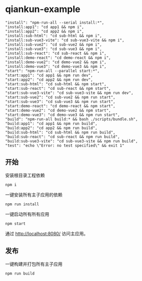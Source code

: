 # qiankun-example
    "install": "npm-run-all --serial install:*",
    "install:app1": "cd app1 && npm i",
    "install:app2": "cd app2 && npm i",
    "install:sub-html": "cd sub-html && npm i",
    "install:sub-vue3-vite": "cd sub-vue3-vite && npm i",
    "install:sub-vue2": "cd sub-vue2 && npm i",
    "install:sub-vue3": "cd sub-vue3 && npm i",
    "install:sub-react": "cd sub-react && npm i",
    "install:demo-react": "cd demo-react && npm i",
    "install:demo-vue2": "cd demo-vue2 && npm i",
    "install:demo-vue3": "cd demo-vue3 && npm i",
    "start": "npm-run-all --parallel start:*",
    "start:app1": "cd app1 && npm run dev",
    "start:app2": "cd app2 && npm run dev",
    "start:sub-html": "cd sub-html && npm start",
    "start:sub-react": "cd sub-react && npm start",
    "start:sub-vue3-vite": "cd sub-vue3-vite && npm run dev",
    "start:sub-vue2": "cd sub-vue2 && npm run start",
    "start:sub-vue3": "cd sub-vue3 && npm run start",
    "start:demo-react": "cd demo-react && npm start",
    "start:demo-vue2": "cd demo-vue2 && npm start",
    "start:demo-vue3": "cd demo-vue3 && npm run start",
    "build": "npm-run-all build:* && bash ./scripts/bundle.sh",
    "build:app1": "cd app1 && npm run build",
    "build:app2": "cd app2 && npm run build",
    "build:sub-html": "cd sub-html && npm run build",
    "build:sub-react": "cd sub-react && npm run build",
    "build:sub-vue3-vite": "cd sub-vue3-vite && npm run build",
    "test": "echo \"Error: no test specified\" && exit 1"

## 开始
安装根目录工程依赖
```
npm i
```
一键安装所有主子应用的依赖
```
npm run install
```

一键启动所有所有应用
```
npm start
```

通过 [http://localhost:8080/](http://localhost:8080/) 访问主应用。

## 发布
一键构建并打包所有主子应用
```
npm run build
```


